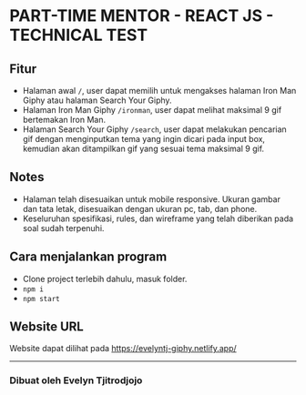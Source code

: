 # PART-TIME MENTOR - REACT JS - TECHNICAL TEST

## Fitur

+ Halaman awal `/`, user dapat memilih untuk mengakses halaman Iron Man Giphy atau halaman Search Your Giphy.
+ Halaman Iron Man Giphy `/ironman`, user dapat melihat maksimal 9 gif bertemakan Iron Man.
+ Halaman Search Your Giphy `/search`, user dapat melakukan pencarian gif dengan menginputkan tema yang ingin dicari pada input box, kemudian akan ditampilkan gif yang sesuai tema maksimal 9 gif.

## Notes

+ Halaman telah disesuaikan untuk mobile responsive. Ukuran gambar dan tata letak, disesuaikan dengan ukuran pc, tab, dan phone.
+ Keseluruhan spesifikasi, rules, dan wireframe yang telah diberikan pada soal sudah terpenuhi.

## Cara menjalankan program

+ Clone project terlebih dahulu, masuk folder.
+ `npm i`
+ `npm start`

## Website URL

Website dapat dilihat pada https://evelyntj-giphy.netlify.app/

***

### Dibuat oleh Evelyn Tjitrodjojo
